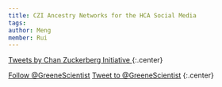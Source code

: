 ```yaml
---
title: CZI Ancestry Networks for the HCA Social Media
tags:
author: Meng
member: Rui
---
```


<!-- Twitter embeds from https://publish.twitter.com/ -->
<a class="twitter-timeline" data-width="600" data-height="400" href="https://twitter.com/ChanZuckerberg/status/1549079566970286081">Tweets by Chan Zuckerberg Initiative
</a> <script async src="https://platform.twitter.com/widgets.js" charset="utf-8"></script>
{:.center}

<a href="https://twitter.com/ChanZuckerberg/status/1549079566970286081" class="twitter-follow-button" data-show-count="false">Follow @GreeneScientist</a><script async src="https://platform.twitter.com/widgets.js" charset="utf-8"></script>
<a href="https://twitter.com/intent/tweet?screen_name=GreeneScientist&ref_src=twsrc%5Etfw" class="twitter-mention-button" data-show-count="false">Tweet to @GreeneScientist</a><script async src="https://platform.twitter.com/widgets.js" charset="utf-8"></script>
{:.center}

